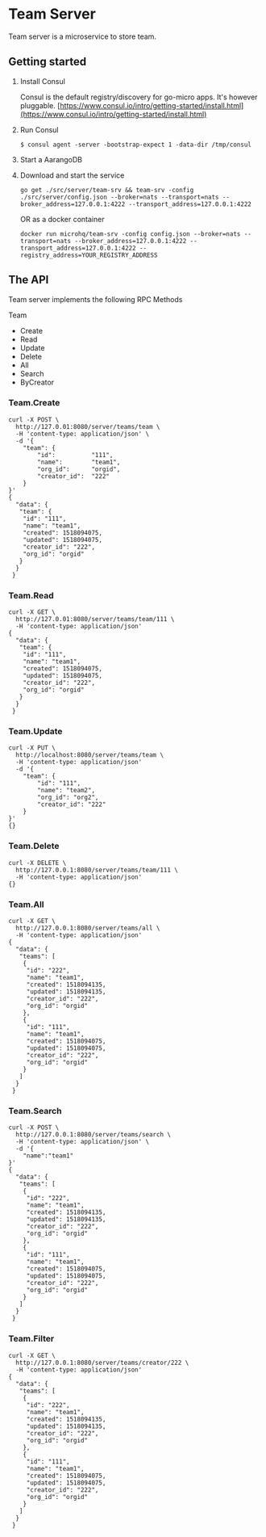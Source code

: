 # Team Server

Team server is a microservice to store team.

## Getting started

1. Install Consul

	Consul is the default registry/discovery for go-micro apps. It's however pluggable.
	[https://www.consul.io/intro/getting-started/install.html](https://www.consul.io/intro/getting-started/install.html)

2. Run Consul
	```
	$ consul agent -server -bootstrap-expect 1 -data-dir /tmp/consul
	```

3. Start a AarangoDB

4. Download and start the service

	```shell
	go get ./src/server/team-srv && team-srv -config ./src/server/config.json --broker=nats --transport=nats --broker_address=127.0.0.1:4222 --transport_address=127.0.0.1:4222
	```

	OR as a docker container

	```shell
	docker run microhq/team-srv -config config.json --broker=nats --transport=nats --broker_address=127.0.0.1:4222 --transport_address=127.0.0.1:4222 --registry_address=YOUR_REGISTRY_ADDRESS
	```
## The API
Team server implements the following RPC Methods

Team
- Create
- Read
- Update
- Delete
- All
- Search
- ByCreator

### Team.Create

```shell
curl -X POST \
  http://127.0.01:8080/server/teams/team \
  -H 'content-type: application/json' \
  -d '{
    "team": {
		"id":          "111",
		"name":        "team1",
		"org_id":      "orgid",
		"creator_id":  "222"
	}
}'
{
  "data": {
   "team": {
    "id": "111",
    "name": "team1",
    "created": 1518094075,
    "updated": 1518094075,
    "creator_id": "222",
    "org_id": "orgid"
   }
  }
 }
```

### Team.Read

```shell
curl -X GET \
  http://127.0.01:8080/server/teams/team/111 \
  -H 'content-type: application/json'
{
  "data": {
   "team": {
    "id": "111",
    "name": "team1",
    "created": 1518094075,
    "updated": 1518094075,
    "creator_id": "222",
    "org_id": "orgid"
   }
  }
 }
```

### Team.Update

```shell
curl -X PUT \
  http://localhost:8080/server/teams/team \
  -H 'content-type: application/json' 
  -d '{
    "team": {
        "id": "111",
		"name": "team2",
		"org_id": "org2",
		"creator_id": "222"
    }
}'
{}
```

### Team.Delete
```shell
curl -X DELETE \
  http://127.0.0.1:8080/server/teams/team/111 \
  -H 'content-type: application/json'
{}
```

### Team.All

```shell
curl -X GET \
  http://127.0.0.1:8080/server/teams/all \
  -H 'content-type: application/json'
{
  "data": {
   "teams": [
    {
     "id": "222",
     "name": "team1",
     "created": 1518094135,
     "updated": 1518094135,
     "creator_id": "222",
     "org_id": "orgid"
    },
    {
     "id": "111",
     "name": "team1",
     "created": 1518094075,
     "updated": 1518094075,
     "creator_id": "222",
     "org_id": "orgid"
    }
   ]
  }
 }
```

### Team.Search


```shell
curl -X POST \
  http://127.0.0.1:8080/server/teams/search \
  -H 'content-type: application/json' \
  -d '{
	"name":"team1"
}'
{
  "data": {
   "teams": [
    {
     "id": "222",
     "name": "team1",
     "created": 1518094135,
     "updated": 1518094135,
     "creator_id": "222",
     "org_id": "orgid"
    },
    {
     "id": "111",
     "name": "team1",
     "created": 1518094075,
     "updated": 1518094075,
     "creator_id": "222",
     "org_id": "orgid"
    }
   ]
  }
 }
```

### Team.Filter

```shell
curl -X GET \
  http://127.0.0.1:8080/server/teams/creator/222 \
  -H 'content-type: application/json'
{
  "data": {
   "teams": [
    {
     "id": "222",
     "name": "team1",
     "created": 1518094135,
     "updated": 1518094135,
     "creator_id": "222",
     "org_id": "orgid"
    },
    {
     "id": "111",
     "name": "team1",
     "created": 1518094075,
     "updated": 1518094075,
     "creator_id": "222",
     "org_id": "orgid"
    }
   ]
  }
 }
```